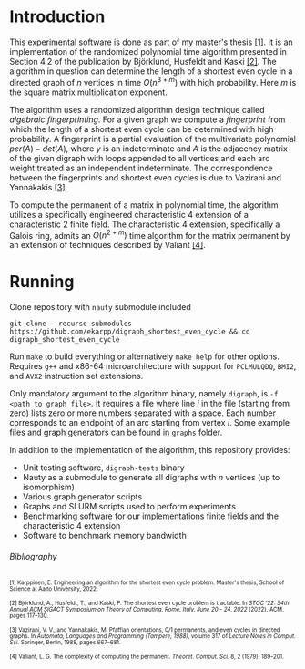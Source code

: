 # Introduction
This experimental software is done as part of my master's thesis [[1]](http://urn.fi/URN:NBN:fi:aalto-202212187112). It is an implementation of the randomized polynomial time algorithm presented in Section 4.2 of the publication by Björklund, Husfeldt and Kaski [[2]](https://doi.org/10.1145/3519935.3520030). The algorithm in question can determine the length of a shortest even cycle in a directed graph of $n$ vertices in time $O(n^{3+m})$ with high probability. Here $m$ is the square matrix multiplication exponent.

The algorithm uses a randomized algorithm design technique called *algebraic fingerprinting*. For a given graph we compute a *fingerprint* from which the length of a shortest even cycle can be determined with high probability. A fingerprint is a partial evaluation of the multivariate polynomial $per(A) - det(A)$, where $y$ is an indeterminate and $A$ is the adjacency matrix of the given digraph with loops appended to all vertices and each arc weight treated as an independent indeterminate. The correspondence between the fingerprints and shortest even cycles is due to Vazirani and Yannakakis [[3]](https://doi.org/10.1016/0166-218X(89)90053-X).

To compute the permanent of a matrix in polynomial time, the algorithm utilizes a specifically engineered characteristic 4 extension of a characteristic 2 finite field. The characteristic 4 extension, specifically a Galois ring, admits an $O(n^{2+m})$ time algorithm for the matrix permanent by an extension of techniques described by Valiant [[4]](https://doi.org/10.1016/0304-3975(79)90044-6).

# Running
Clone repository with `nauty` submodule included
```
git clone --recurse-submodules https://github.com/ekarpp/digraph_shortest_even_cycle && cd digraph_shortest_even_cycle
```
Run `make` to build everything or alternatively `make help` for other options. Requires `g++` and x86-64 microarchitecture with support for `PCLMULQDQ`, `BMI2`, and `AVX2` instruction set extensions.

Only mandatory argument to the algorithm binary, namely `digraph`, is `-f <path to graph file>`. It requires a file where line $i$ in the file (starting from zero) lists zero or more numbers separated with a space. Each number corresponds to an endpoint of an arc starting from vertex $i$. Some example files and graph generators can be found in `graphs` folder.

In addition to the implementation of the algorithm, this repository provides:
- Unit testing software, `digraph-tests` binary
- Nauty as a submodule to generate all digraphs with $n$ vertices (up to isomorphism)
- Various graph generator scripts
- Graphs and SLURM scripts used to perform experiments
- Benchmarking software for our implementations finite fields and the characteristic 4 extension
- Software to benchmark memory bandwidth

###### Bibliography
<sup><sub>
[1] Karppinen, E. Engineering an algorithm for the shortest even cycle problem. Master's thesis, School of Science at Aalto University, 2022.
</sub></sup>

<sup><sub>
[2] Björklund, A., Husfeldt, T., and Kaski, P. The shortest even cycle problem is tractable. In *STOC ’22: 54th Annual ACM SIGACT Symposium on Theory of Computing, Rome, Italy, June 20 - 24, 2022* (2022), ACM, pages 117–130.
</sub></sup>

<sup><sub>
[3] Vazirani, V. V., and Yannakakis, M. Pfaffian orientations, 0/1 permanents, and even cycles in directed graphs. In *Automata, Languages and Programming (Tampere, 1988)*, volume 317 of *Lecture Notes in Comput. Sci.* Springer, Berlin, 1988, pages 667–681.
</sub></sup>

<sup><sub>
[4] Valiant, L. G. The complexity of computing the permanent. *Theoret. Comput. Sci.* 8, 2 (1979), 189–201.
</sub></sup>
